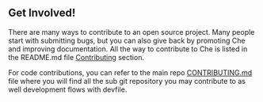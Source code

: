 Get Involved!
--------------
There are many ways to contribute to an open source project. Many people start with submitting bugs, but you can also give back by promoting Che and improving documentation.
All the way to contribute to Che is listed in the README.md file [Contributing](https://github.com/eclipse/che#contributing) section.

For code contributions, you can refer to the main repo [CONTRIBUTING.md](https://github.com/eclipse/che/blob/master/CONTRIBUTING.md) file where you will find all the sub git repository you may contribute to as well development flows with devfile.

